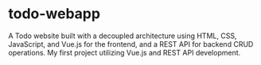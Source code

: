 # todo-webapp
A Todo website built with a decoupled architecture using HTML, CSS, JavaScript, and Vue.js for the frontend, and a REST API for backend CRUD operations. My first project utilizing Vue.js and REST API development.
